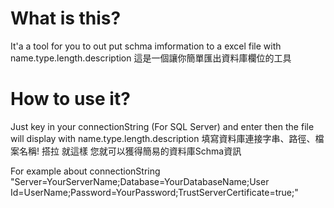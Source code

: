 # What is this?
It'a a tool for you to out put schma imformation to a excel file with name.type.length.description
這是一個讓你簡單匯出資料庫欄位的工具

# How to use it?
Just key in your connectionString (For SQL Server) and enter then
the file will display with name.type.length.description
填寫資料庫連接字串、路徑、檔案名稱! 搭拉 就這樣 您就可以獲得簡易的資料庫Schma資訊

For example about connectionString
"Server=YourServerName;Database=YourDatabaseName;User Id=UserName;Password=YourPassword;TrustServerCertificate=true;"
